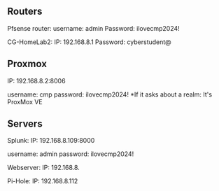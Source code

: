 
## Routers
Pfsense router:
username: admin
Password: ilovecmp2024!

CG-HomeLab2:
IP: 192.168.8.1
Password: cyberstudent@

## Proxmox
IP: 192.168.8.2:8006

username: cmp
password: ilovecmp2024!
*If it asks about a realm: It's ProxMox VE

## Servers
Splunk:
IP: 192.168.8.109:8000

username: admin
password: ilovecmp2024!


Webserver:
IP: 192.168.8.

Pi-Hole:
IP: 192.168.8.112